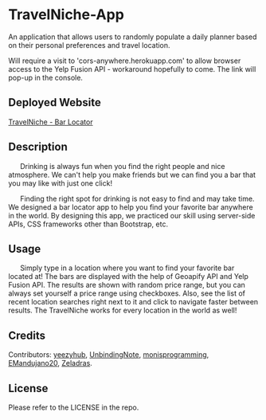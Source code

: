 # TravelNiche-App
An application that allows users to randomly populate a daily planner based on their personal preferences and travel location.

Will require a visit to 'cors-anywhere.herokuapp.com' to allow browser access to the Yelp Fusion API - workaround hopefully to come. The link will pop-up in the console.

## Deployed Website

[TravelNiche - Bar Locator](https://travelniche.github.io/TravelNiche-App/)

## Description

&nbsp;&nbsp;&nbsp;&nbsp;&nbsp;&nbsp;Drinking is always fun when you find the right people and nice atmosphere. We can't help you make friends but we can find you a bar that you may like with just one click! 

&nbsp;&nbsp;&nbsp;&nbsp;&nbsp;&nbsp;Finding the right spot for drinking is not easy to find and may take time. We designed a bar locator app to help you find your favorite bar anywhere in the world. By designing this app, we practiced our skill using server-side APIs, CSS frameworks other than Bootstrap, etc.

## Usage

&nbsp;&nbsp;&nbsp;&nbsp;&nbsp;&nbsp;Simply type in a location where you want to find your favorite bar located at! The bars are displayed with the help of Geoapify API and Yelp Fusion API. The results are shown with random price range, but you can always set yourself a price range using checkboxes. Also, see the list of recent location searches right next to it and click to navigate faster between results. The TravelNiche works for every location in the world as well!

## Credits

Contributors: 
[yeezyhub](https://github.com/yeezyhub), 
[UnbindingNote](https://github.com/UnbindingNote), 
[monisprogramming](https://github.com/monisprogramming), 
[EMandujano20](https://github.com/EMandujano20), 
[Zeladras](https://github.com/Zeladras).

## License

Please refer to the LICENSE in the repo.

